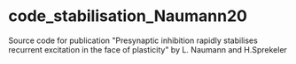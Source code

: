 # code_stabilisation_Naumann20
Source code for publication "Presynaptic inhibition rapidly stabilises recurrent excitation in the face of plasticity" by L. Naumann and H.Sprekeler
